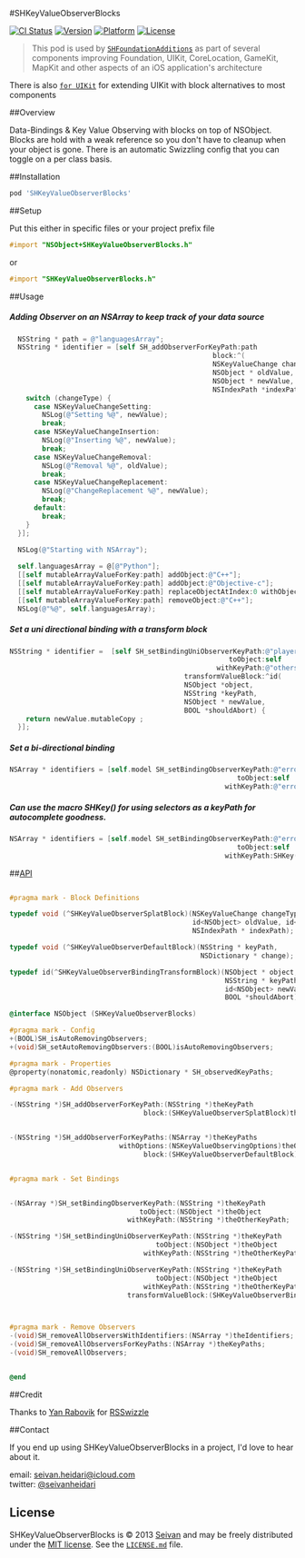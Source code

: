 #SHKeyValueObserverBlocks

[![CI Status](https://img.shields.io/travis/seivan/SHKeyValueObserverBlocks.svg?style=flat)](https://travis-ci.org/seivan/SHKeyValueObserverBlocks)
[![Version](https://img.shields.io/cocoapods/v/SHKeyValueObserverBlocks.svg?style=flat)](http://cocoadocs.org/docsets/SHKeyValueObserverBlocks)
[![Platform](https://img.shields.io/cocoapods/p/SHKeyValueObserverBlocks.svg?style=flat)](http://cocoadocs.org/docsets/SHKeyValueObserverBlocks)
[![License](https://img.shields.io/cocoapods/l/SHKeyValueObserverBlocks.svg?style=flat)](http://cocoadocs.org/docsets/SHKeyValueObserverBlocks)

> This pod is used by [`SHFoundationAdditions`](https://github.com/seivan/SHFoundationAdditions) as part of several components improving Foundation, UIKit, CoreLocation, GameKit, MapKit and other aspects of an iOS application's architecture

There is also [`for UIKit`](https://github.com/seivan/SHUIKitBlocks) for extending UIKit with block alternatives to most components


##Overview

Data-Bindings & Key Value Observing with blocks on top of NSObject.
Blocks are hold with a weak reference so you don't have to cleanup when your object is gone.
There is an automatic Swizzling config that you can toggle on a per class basis. 


##Installation

```ruby
pod 'SHKeyValueObserverBlocks'
```


##Setup

Put this either in specific files or your project prefix file
```objective-c
#import "NSObject+SHKeyValueObserverBlocks.h"
```
or
```objective-c
#import "SHKeyValueObserverBlocks.h"
```

##Usage

##### Adding Observer on an NSArray to keep track of your data source
```objective-c
  NSString * path = @"languagesArray";
  NSString * identifier = [self SH_addObserverForKeyPath:path 
                                                  block:^(
                                                  NSKeyValueChange changeType, 
                                                  NSObject * oldValue, 
                                                  NSObject * newValue, 
                                                  NSIndexPath *indexPath) {
    switch (changeType) {
      case NSKeyValueChangeSetting:
        NSLog(@"Setting %@", newValue);
        break;
      case NSKeyValueChangeInsertion:
        NSLog(@"Inserting %@", newValue);
        break;
      case NSKeyValueChangeRemoval:
        NSLog(@"Removal %@", oldValue);
        break;
      case NSKeyValueChangeReplacement:
        NSLog(@"ChangeReplacement %@", newValue);
        break;
      default:
        break;
    }
  }];
  
  NSLog(@"Starting with NSArray");

  self.languagesArray = @[@"Python"];
  [[self mutableArrayValueForKey:path] addObject:@"C++"];
  [[self mutableArrayValueForKey:path] addObject:@"Objective-c"];
  [[self mutableArrayValueForKey:path] replaceObjectAtIndex:0 withObject:@"Ruby"];
  [[self mutableArrayValueForKey:path] removeObject:@"C++"];
  NSLog(@"%@", self.languagesArray);

```

##### Set a uni directional binding with a transform block

```objective-c
NSString * identifier =  [self SH_setBindingUniObserverKeyPath:@"playersDictionary" 
                                                      toObject:self
                                                   withKeyPath:@"othersDictionary"
                                           transformValueBlock:^id(
                                           NSObject *object, 
                                           NSString *keyPath, 
                                           NSObject * newValue, 
                                           BOOL *shouldAbort) {
    return newValue.mutableCopy ;
  }];

```

##### Set a bi-directional binding

```objective-c
NSArray * identifiers = [self.model SH_setBindingObserverKeyPath:@"errors" 
                                                        toObject:self 
                                                     withKeyPath:@"errors"];
```

##### Can use the macro SHKey() for using selectors as a keyPath for autocomplete goodness. 

```objective-c
NSArray * identifiers = [self.model SH_setBindingObserverKeyPath:@"errors" 
                                                        toObject:self 
                                                     withKeyPath:SHKey(errors)"];
```



##[API](https://github.com/seivan/SHKeyValueObserverBlocks/blob/develop/SHKeyValueObserverBlocks/NSObject%2BSHKeyValueObserverBlocks.h)

```objective-c

#pragma mark - Block Definitions

typedef void (^SHKeyValueObserverSplatBlock)(NSKeyValueChange changeType,
                                             id<NSObject> oldValue, id<NSObject> newValue,
                                             NSIndexPath * indexPath);

typedef void (^SHKeyValueObserverDefaultBlock)(NSString * keyPath,
                                               NSDictionary * change);

typedef id(^SHKeyValueObserverBindingTransformBlock)(NSObject * object,
                                                     NSString * keyPath,
                                                     id<NSObject> newValue,
                                                     BOOL *shouldAbort);

@interface NSObject (SHKeyValueObserverBlocks)

#pragma mark - Config
+(BOOL)SH_isAutoRemovingObservers;
+(void)SH_setAutoRemovingObservers:(BOOL)isAutoRemovingObservers;

#pragma mark - Properties
@property(nonatomic,readonly) NSDictionary * SH_observedKeyPaths;

#pragma mark - Add Observers

-(NSString *)SH_addObserverForKeyPath:(NSString *)theKeyPath
                                 block:(SHKeyValueObserverSplatBlock)theBlock;


-(NSString *)SH_addObserverForKeyPaths:(NSArray *)theKeyPaths
                           withOptions:(NSKeyValueObservingOptions)theOptions
                                 block:(SHKeyValueObserverDefaultBlock)theBlock;


#pragma mark - Set Bindings


-(NSArray *)SH_setBindingObserverKeyPath:(NSString *)theKeyPath
                                toObject:(NSObject *)theObject
                             withKeyPath:(NSString *)theOtherKeyPath;

-(NSString *)SH_setBindingUniObserverKeyPath:(NSString *)theKeyPath
                                    toObject:(NSObject *)theObject
                                 withKeyPath:(NSString *)theOtherKeyPath;

-(NSString *)SH_setBindingUniObserverKeyPath:(NSString *)theKeyPath
                                    toObject:(NSObject *)theObject
                                 withKeyPath:(NSString *)theOtherKeyPath
                             transformValueBlock:(SHKeyValueObserverBindingTransformBlock)theBlock;



#pragma mark - Remove Observers
-(void)SH_removeAllObserversWithIdentifiers:(NSArray *)theIdentifiers;
-(void)SH_removeAllObserversForKeyPaths:(NSArray *)theKeyPaths;
-(void)SH_removeAllObservers;


@end

```

##Credit

Thanks to [Yan Rabovik](https://twitter.com/rabovik) for [RSSwizzle](https://github.com/rabovik/RSSwizzle)

##Contact

If you end up using SHKeyValueObserverBlocks in a project, I'd love to hear about it.

email: [seivan.heidari@icloud.com](mailto:seivan.heidari@icloud.com)  
twitter: [@seivanheidari](https://twitter.com/seivanheidari)

## License

SHKeyValueObserverBlocks is © 2013 [Seivan](http://www.github.com/seivan) and may be freely
distributed under the [MIT license](http://opensource.org/licenses/MIT).
See the [`LICENSE.md`](https://github.com/seivan/SHKeyValueObserverBlocks/blob/master/LICENSE.md) file.
